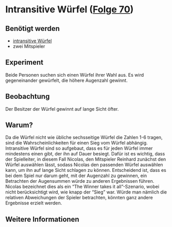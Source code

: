 # Intransitive Würfel ([Folge 70](http://minkorrekt.de/minkorrekt-folge-70-bonoboporno/))

## Benötigt werden
- [intransitive Würfel](https://de.wikipedia.org/wiki/Intransitive_W%C3%BCrfel)
- zwei Mitspieler

## Experiment
Beide Personen suchen sich einen Würfel ihrer Wahl aus. Es wird gegeneinander gewürfelt, die höhere Augenzahl gewinnt.

## Beobachtung
Der Besitzer der Würfel gewinnt auf lange Sicht öfter.

## Warum?
Da die Würfel nicht wie übliche sechsseitige Würfel die Zahlen 1-6 tragen, sind die Wahrscheinlichkeiten für einen Sieg vom Würfel abhängig. Intransitive Würfel sind so aufgebaut, dass es für jeden Würfel immer mindestens einen gibt, der ihn auf Dauer besiegt. Dafür ist es wichtig, dass der Spielleiter, in diesem Fall Nicolas, den Mitspieler Reinhard zunächst den Würfel auswählen lässt, sodass Nicolas den passenden Würfel auswählen kann, um ihn auf lange Sicht schlagen zu können. Entscheidend ist, dass es bei dem Spiel nur darum geht, mit der Augenzahl zu gewinnen, ein Betrachten der Augensummen würde zu anderen Ergebnissen führen. Nicolas bezeichnet dies als ein “The Winner takes it all”-Szenario, wobei nicht berücksichtigt wird, wie knapp der “Sieg” war. Würde man nämlich die relativen Abweichungen der Spieler betrachten, könnten ganz andere Ergebnisse erzielt werden.

## Weitere Informationen